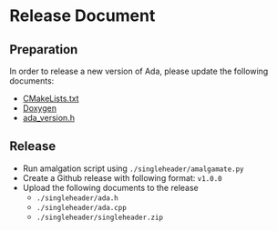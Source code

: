 # Release Document

## Preparation

In order to release a new version of Ada, please update the
following documents:

- [CMakeLists.txt](../CMakeLists.txt)
- [Doxygen](../doxygen)
- [ada_version.h](../include/ada/ada_version.h)

## Release

- Run amalgation script using `./singleheader/amalgamate.py`
- Create a Github release with following format: `v1.0.0`
- Upload the following documents to the release
  - `./singleheader/ada.h`
  - `./singleheader/ada.cpp`
  - `./singleheader/singleheader.zip`
